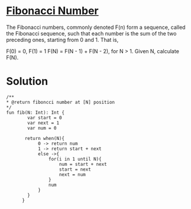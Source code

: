 # [Fibonacci Number](https://leetcode.com/problems/fibonacci-number/)

The Fibonacci numbers, commonly denoted F(n) form a sequence, called the Fibonacci sequence, such that each number is the sum of the two preceding ones, starting from 0 and 1. That is,

F(0) = 0,   F(1) = 1
F(N) = F(N - 1) + F(N - 2), for N > 1.
Given N, calculate F(N).

# Solution
```
/**
* @return fiboncci number at [N] position
*/
fun fib(N: Int): Int {
        var start = 0
        var next = 1
        var num = 0
       
       return when(N){
            0 -> return num
            1 -> return start + next
            else ->{
                for(i in 1 until N){
                    num = start + next
                    start = next
                    next = num
                }
                num
            }
        }
      }
```
